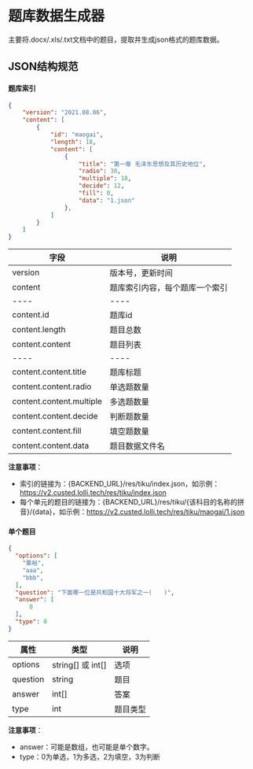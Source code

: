 # 题库数据生成器
主要将.docx/.xls/.txt文档中的题目，提取并生成json格式的题库数据。


## JSON结构规范
#### 题库索引
```json
{
    "version": "2021.08.06",
    "content": [
        {
            "id": "maogai",
            "length": 18,
            "content": [
                {
                    "title": "第一章 毛泽东思想及其历史地位",
                    "radio": 30,
                    "multiple": 18,
                    "decide": 12,
                    "fill": 0,
                    "data": "1.json"
                },
            ]
        }
    ]
}
```
字段 | 说明 
---- | ---- 
version | 版本号，更新时间
content | 题库索引内容，每个题库一个索引
---- | ----
content.id | 题库id
content.length | 题目总数
content.content | 题目列表
---- | ----
content.content.title | 题库标题 
content.content.radio | 单选题数量 
content.content.multiple | 多选题数量 
content.content.decide | 判断题数量 
content.content.fill | 填空题数量 
content.content.data | 题目数据文件名 

**注意事项**：
- 索引的链接为：{BACKEND_URL}/res/tiku/index.json，如示例：https://v2.custed.lolli.tech/res/tiku/index.json
- 每个单元的题目的链接为：{BACKEND_URL}/res/tiku/{该科目的名称的拼音}/{data}，如示例：https://v2.custed.lolli.tech/res/tiku/maogai/1.json


#### 单个题目

```json
{
  "options": [
    "粟裕",
    "aaa",
    "bbb",
  ],
  "question": "下面哪一位是共和国十大将军之一(　　)",
  "answer": [
      0
  ],
  "type": 0
}
```
属性 | 类型 | 说明 
---- | ---- | ---- 
options | string[] 或 int[] | 选项 
question | string | 题目 
answer | int[] | 答案 
type | int | 题目类型 

**注意事项**：
- answer：可能是数组，也可能是单个数字。
- type：0为单选，1为多选，2为填空，3为判断
